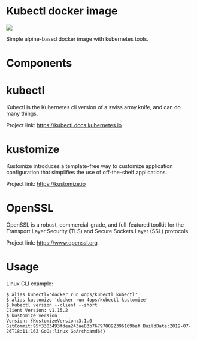 # Kubectl docker image

[![](https://images.microbadger.com/badges/image/4ops/kubectl.svg)](https://microbadger.com/images/4ops/kubectl "Get your own image badge on microbadger.com")

Simple alpine-based docker image with kubernetes tools.

# Components

# kubectl

Kubectl is the Kubernetes cli version of a swiss army knife, and can do many things.

Project link: <https://kubectl.docs.kubernetes.io>

# kustomize

Kustomize introduces a template-free way to customize application configuration that simplifies the use of off-the-shelf applications.

Project link: <https://kustomize.io>

# OpenSSL

OpenSSL is a robust, commercial-grade, and full-featured toolkit for the Transport Layer Security (TLS) and Secure Sockets Layer (SSL) protocols.

Project link: <https://www.openssl.org>

# Usage

Linux CLI example:

```shell
$ alias kubectl='docker run 4ops/kubectl kubectl'
$ alias kustomize-'docker run 4ops/kubectl kustomize'
$ kubectl version --client --short
Client Version: v1.15.2
$ kustomize version
Version: {KustomizeVersion:3.1.0 GitCommit:95f3303493fdea243ae83b767978092396169baf BuildDate:2019-07-26T18:11:16Z GoOs:linux GoArch:amd64}
```
